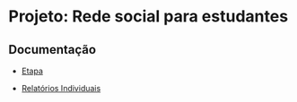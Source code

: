 # Projeto: Rede social para estudantes
## Documentação 

* [Etapa](https://github.com/poo-ec-2024-1/g6/tree/804c2ff719791432698f8eb766378be1954a5820/Etapa1)

* [Relatórios Individuais](https://github.com/poo-ec-2024-1/g6/tree/b512b1c8c804555a68ccb35b9f4c060dbfe984c6/Relatorios%20Individuais)
